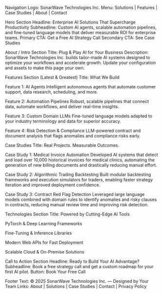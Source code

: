 Navigation
Logo: SonarWave Technologies Inc.
Menu: Solutions | Features | Case Studies | About | Contact

Hero Section
Headline: Enterprise AI Solutions That Supercharge Productivity
Subheadline: Custom AI agents, scalable automation pipelines, and fine-tuned language models that deliver measurable ROI for enterprise teams.
Primary CTA: Get a Free AI Strategy Call
Secondary CTA: See Case Studies

About / Intro Section
Title: Plug & Play AI for Your Business
Description:
SonarWave Technologies Inc. builds tailor-made AI systems designed to optimize your workflows and accelerate growth. Update your configuration and assets to make this page your own.

Features Section (Latest & Greatest)
Title: What We Build

Feature 1:
AI Agents
Intelligent autonomous agents that automate customer support, data research, scheduling, and more.

Feature 2:
Automation Pipelines
Robust, scalable pipelines that connect data, automate workflows, and deliver real-time insights.

Feature 3:
Custom Domain LLMs
Fine-tuned language models adapted to your industry terminology and data for superior accuracy.

Feature 4:
Risk Detection & Compliance
LLM-powered contract and document analysis that flags anomalies and compliance risks early.

Case Studies
Title: Real Projects. Measurable Outcomes.

Case Study 1:
Medical Invoice Automation
Developed AI systems that detect and load over 10,000 historical invoices for medical clinics, automating the generation of new billing documents and drastically reducing manual effort.

Case Study 2:
Algorithmic Trading Backtesting
Built modular backtesting frameworks and execution simulators for traders, enabling faster strategy iteration and improved deployment confidence.

Case Study 3:
Contract Red Flag Detection
Leveraged large language models combined with domain rules to identify anomalies and risky clauses in contracts, reducing manual review time and improving risk detection.

Technologies Section
Title: Powered by Cutting-Edge AI Tools

PyTorch & Deep Learning Frameworks

Fine-Tuning & Inference Libraries

Modern Web APIs for Fast Deployment

Scalable Cloud & On-Premise Solutions

Call to Action Section
Headline: Ready to Build Your AI Advantage?
Subheadline: Book a free strategy call and get a custom roadmap for your first AI pilot.
Button: Book Your Free Call

Footer
Text:
© 2025 SonarWave Technologies Inc. — Designed by Your Team
Links: About | Solutions | Case Studies | Contact | Privacy Policy

